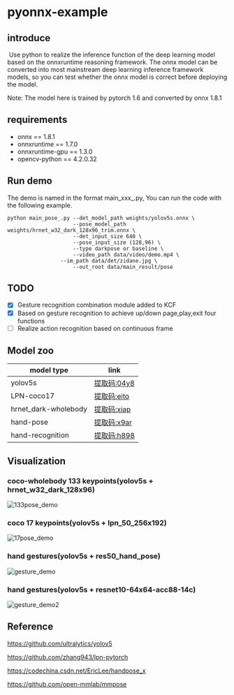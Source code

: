 # pyonnx-example

## introduce

​	Use python to realize the inference function of the deep learning model based on the onnxruntime reasoning framework. The onnx model can be converted into most mainstream deep learning inference framework models, so you can test whether the onnx model is correct before deploying the model.

 Note: The model here is trained by pytorch 1.6 and converted  by onnx 1.8.1

## requirements 

- onnx == 1.8.1
- onnxruntime == 1.7.0
- onnxruntime-gpu == 1.3.0
- opencv-python == 4.2.0.32

## Run demo

The demo is named in the format main_xxx_.py, You can run the code with the following example.

```
python main_pose_.py --det_model_path weights/yolov5s.onnx \
			         --pose_model_path weights/hrnet_w32_dark_128x96_trim.onnx \
			         --det_input_size 640 \
			         --pose_input_size (128,96) \
			         --type darkpose or baseline \
			         --video_path data/video/demo.mp4 \
				 --im_path data/det/zidane.jpg \
			         --out_root data/main_result/pose
```

## TODO
- [x] Gesture recognition combination module added to KCF
- [x] Based on gesture recognition to achieve up/down page,play,exit four functions
- [ ] Realize action recognition based on continuous frame

## Model zoo

| model type | link |
| ---- | ---- |
| yolov5s | [提取码:04y8](https://pan.baidu.com/s/1jYgQ_1ZlFxr4idyl-5hXlA)  |
| LPN-coco17  | [提取码:eito](https://pan.baidu.com/s/1RbOjEBbnnplOE5MzyFjyjw) |
| hrnet_dark-wholebody  | [提取码:xiap](https://pan.baidu.com/s/1cJGnoh07M7nwwO8s6x5CBw) |
| hand-pose | [提取码:x9ar](https://pan.baidu.com/s/1wl6B6SI6_kisDyO2THa9Mg) |
| hand-recognition | [提取码:h898](https://pan.baidu.com/s/1wuXDQKKAJK28-PcKF-vJsw) |

## Visualization
### coco-wholebody 133 keypoints(yolov5s + hrnet_w32_dark_128x96)
![133pose_demo](https://github.com/SinterCVer/pyonnx-example/blob/master/data/main_result/pose/133demo.gif?raw=true)

### coco 17 keypoints(yolov5s + lpn_50_256x192)
![17pose_demo](https://github.com/SinterCVer/pyonnx-example/blob/master/data/main_result/pose2/17demo.gif?raw=true)

### hand gestures(yolov5s + res50_hand_pose)
![gesture_demo](https://github.com/SinterCVer/pyonnx-example/blob/master/data/main_result/gesture2/gesture.gif?raw=true)

### hand gestures(yolov5s + resnet10-64x64-acc88-14c)
![gesture_demo2](https://github.com/SinterCVer/pyonnx-example/blob/master/data/main_result/gesture/gesture_crop.gif?raw=true)

## Reference
<https://github.com/ultralytics/yolov5>

<https://github.com/zhang943/lpn-pytorch>

<https://codechina.csdn.net/EricLee/handpose_x>

<https://github.com/open-mmlab/mmpose>

